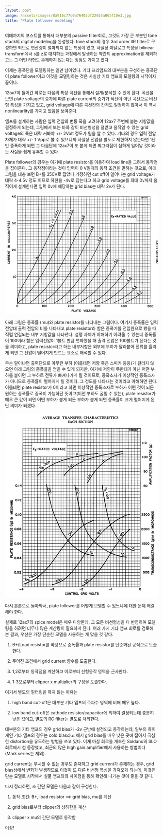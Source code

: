 ```yaml
---
layout: post
image: /assets/images/8a916c77c0a76402bf22655a065f10e3.jpg
title: "Plate follower modeling"
---
```



여태까지의 포스트를 통해서 대부분의 passive filter회로, 그것도 가장 큰 부분인 tone stack의 digital modeling을 완성했다. tone stack의 경우 3rd order IIR filter로 구성하면 되므로 연산량이 얼마되지 않는 특징이 있고, 사실상 아날로그 특성을 bilinear transform에서 s를 z로 대치하는 과정에서 발생하는 약간의 approximation을 제외하고는 그 어떤 타협도 존재하지 않는다는 장점도 가지고 있다. 




이제는 증폭단을 모델링하는 일만 남아있다. 기타 프리앰프의 대부분을 구성하는 증폭단이 plate follower이고 이것을 모델링하는 것은 사실상 기타 앰프의 모델링의 시작이자 끝이다.




12ax7이 들어간 회로는 다음의 특성 곡선을 통해서 설계/분석할 수 있게 된다. 곡선을 보면 plate voltage의 증가에 따른 plate current의 증가가 직선이 아닌 곡선으로 비선형 특성을 가지고 있고, grid voltage에 따른 곡선간의 간격도 일정하지 않아서 이 역시 nonlinearlity를 가지고 있음을 보여준다.




앰프를 설계하는 사람은 입력 전압의 변동 폭을 고려하여 12ax7 주변에 붙는 저항값을 결정하게 되는데, 그림에서 보는 바와 같이 비선형성을 덜받고 움직일 수 있는 grid voltage의 폭은 대략 커봐야 +/- 2Volt 정도가 됨을 알 수 있다. 기타의 경우 입력 전압 자체가 대략 +/- 1 Vpp로 볼 수 있으니까 사실상 전압을 별도로 제한하지 않는다면 1단만 증폭하게 되면 그 다음단에 12ax7이 또 붙게 되면 찌그러짐이 심하게 일어날 것이라는 사실을 쉽게 유추할 수 있다.




Plate follower의 경우는 여기에 plate resistor를 이용하여 load line을 그려서 동작점을 잡아준다. 그 동작점이라는 것이 입력이 0 V일때의 동작 조건을 말하는 것으로, 아래 그림을 대충 보면 B+를 350V로 잡았다 가정하면 cut off이 일어나는 grid voltage가 대략 4-4.5v 정도 이므로 하한을 -4v로 잡는다고 하고 grid voltage를 최대 0v까지 움직이게 설계한다면 입력 0v에 해당하는 grid bias는 대략 2v가 된다. 



![image](/assets/images/8a916c77c0a76402bf22655a065f10e3.jpg)




아래 그림은 증폭률 (mu)와 plate resistor를 나타내는 그림이다. 여기서 증폭률은 입력 전압대 출력 전압의 비를 나타내고 plate resistor라 함은 증폭기를 전압원으로 봤을 때 직렬 연결되는 내부 저항값을 나타낸다. 설명 자체가 이해하기 어려울 수 있는데 증폭률이 100이라 함은 입력전압이 1볼트 만큼 변화했을 때 출력 전압은 100볼트가 된다는 것을 의미하고, plate resistor라고 하는 내부저항은 외부에 부하가 달라붙어 전류를 흘리게 되면 그 전압이 떨어지게 만드는 요소로 해석할 수 있다. 


무슨 말이냐면 출력단으로 아무런 부하 (이를테면 저항 혹은 스피커 등등)가 걸리지 않으면 아래 그림의 증폭률을 얻을 수 있게 되지만, 여기에 저항이 무한대가 아닌 어떤 부하를 붙이면 그 부하로 전류가 빠져나가게 될 것이므로, 증폭소자가 이상적인 증폭소자가 아니므로 증폭률이 떨어지게 될 것이다. 그 정도를 나타내는 것이라고 이해하면 된다. 이를테면 plate resistor가 0이라고 하면 이상적인 증폭소자로 부하가 어떤 것이 되든 원하는 증폭률로 증폭이 가능하단 뜻이고(어떤 부하도 굴릴 수 있는), plate resistor가 매우 큰 값이 되면 어떤 부하가 붙게 되든 부하가 붙게 되면 증폭률이 크게 떨어지게 된단 의미가 되겠다.
 


![image](/assets/images/db1f9a122de9335556a1ec94632bccf0.jpg)






다시 본론으로 돌아와서, plate follower를 어떻게 모델할 수 있느냐에 대한 문제 해결해야 한다.




실제로 12ax7의 spice model은 매우 다양한데, 그 모든 비선형성을 다 반영하여 모델링을 하려면 너무나 많은 계산량이 필요하게 된다. 여러 가지 기타 앰프 회로를 검토해 본 결과, 우선은 가장 단순한 모델을 사용하는 게 맞을 것 같다.




1) B+/Load resistor를 바탕으로 증폭률과 plate resistor를 단순화된 공식으로 도출한다.

2) 주어진 조건에서 grid current 함수를 도출한다.

3) 1,2로부터 동작점을 계산하고 이로부터 선형동작 영역을 근사한다.

4) 1-3으로부터 clipper x multiplier의 구성을 도출한다.




여기서 별도의 필터링을 하지 않는 이유는 

1) high band cut-off은 대부분 기타 앰프의 주파수 영역에 비해 매우 높다.

2) low band cut-off은 cathode resistor/capacitor에 의하여 결정되는데 충분히 낮은 값이고, 별도의 RC filter는 별도로 처리한다.




대부분의 기타 앰프의 경우 grid bias가 -2v 근방에 설정되고 동작하는데, 일부의 하이게인 기타 앰프의 경우는 cold bias라고 해서 grid bias를 매우 낮은 곳에 잡아서 극심한 distortion을 유도하는 방법을 쓰고 있다. 이게 마샬 회로를 개조한 Soldano의 SLO회로에서 첨 등장했고, 최근의 많은 high gain amplifier에서 사용하는 방법이다 (Mark series는 제외).




grid current는 무시할 수 없는 경우도 존재하고 grid current가 존재하는 경우, grid bias상에서 변화가 발생하므로 이것이 또 다른 비선형 특성을 가져오게 되는데, 이것은 단순 모델로 시작해서 실물 앰프와의 차이점을 통해 확인해 나가는 것이 좋을 것 같다.




다시 정리하면, 초 간단 모델은 다음과 같이 구성한다.




1) 동작 조건: B+, load resistor ==> grid bias, mu를 계산

2) grid bias로부터 clipper의 상하한을 계산

3) clipper x mu의 간단 모델로 동작함




이상!





